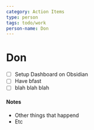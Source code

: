 ```yaml
---
category: Action Items
type: person
tags: todo/work
person-name: Don
---
```


# Don

- [ ] Setup Dashboard on Obsidian
- [ ] Have bfast
- [ ] blah blah blah

#### Notes
- Other things that happend
- Etc
